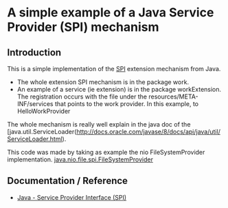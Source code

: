 # A simple example of a Java Service Provider (SPI) mechanism

## Introduction
This is a simple implementation of the [SPI](https://docs.oracle.com/javase/tutorial/ext/basics/spi.html) extension mechanism from Java.

  * The whole extension SPI mechanism is in the package work.
  * An example of a service (ie extension) is in the package workExtension. The registration occurs with the file under the resources/META-INF/services
that points to the work provider. In this example, to HelloWorkProvider


The whole mechanism is really well explain in the java doc of the [java.util.ServiceLoader(http://docs.oracle.com/javase/8/docs/api/java/util/ServiceLoader.html).

This code was made by taking as example the nio FileSystemProvider implementation. [java.nio.file.spi.FileSystemProvider](https://docs.oracle.com/javase/8/docs/api/java/nio/file/spi/FileSystemProvider.html)

## Documentation / Reference

  * [Java - Service Provider Interface (SPI)](http://gerardnico.com/wiki/language/java/spi)
